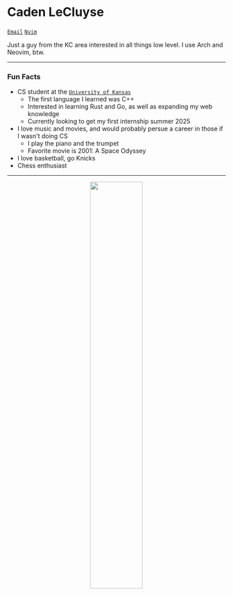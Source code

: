 # Caden LeCluyse

[`Email`](mailto:lecluyse20@gmail.com 'Send an email')
[`Nvim`](https://github.com/lecluyse2000/nvim)

Just a guy from the KC area interested in all things low level. I use Arch and Neovim, btw.   

------------------------------------------------

### Fun Facts   
* CS student at the [`University of Kansas`](https://ku.edu/)    
  * The first language I learned was C++
  * Interested in learning Rust and Go, as well as expanding my web knowledge
  * Currently looking to get my first internship summer 2025
* I love music and movies, and would probably persue a career in those if I wasn't doing CS    
  * I play the piano and the trumpet
  * Favorite movie is 2001: A Space Odyssey
* I love basketball, go Knicks    
* Chess enthusiast    

-------------------------------------------------

<p align="center">
  <img width="49%" align="center" src="https://github-readme-stats.vercel.app/api/top-langs/?username=lecluyse2000&langs_count=14&layout=compact&card_width=460&theme=gruvbox" />
</p>
